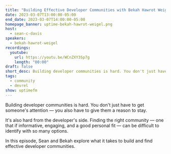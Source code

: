 ```yaml
---
title: "Building Effective Developer Communities with Bekah Hawrot Weigel"
date: 2023-03-07T13:00:00-05:00
end_date: 2023-03-07T14:00:00-05:00
homepage_banner: uptime-bekah-hawrot-weigel.png
host:
  - sean-c-davis
speakers:
  - bekah-hawrot-weigel
recordings:
  youtube:
    url: https://youtu.be/WCnZXY3Sp7g
    length: "00:00"
draft: false
short_desc: Building developer communities is hard. You don't just have to get someone's attention — you also have to give them a reason to stay. In this episode, Sean and Bekah explore what it takes to build and find effective developer communities.
tags:
  - community
  - devrel
show: uptimefm
---
```


Building developer communities is hard. You don't just have to get someone's attention — you also have to give them a reason to stay.

It's also hard from the developer's side. Finding the right community — one that if informative, engaging, and a good personal fit — can be difficult to identify with so many options.

In this episode, Sean and Bekah explore what it takes to build and find effective developer communities.
